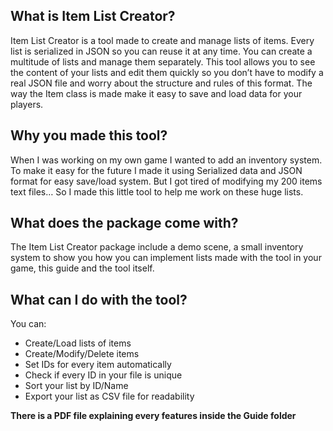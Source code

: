 ## What is Item List Creator?

Item List Creator is a tool made to create and manage lists of items. Every list is serialized in JSON so 
you can reuse it at any time. You can create a multitude of lists and manage them separately. This
tool allows you to see the content of your lists and edit them quickly so you don’t have to modify a 
real JSON file and worry about the structure and rules of this format. The way the Item class is made 
make it easy to save and load data for your players.

## Why you made this tool?

When I was working on my own game I wanted to add an inventory system. To make it easy for the 
future I made it using Serialized data and JSON format for easy save/load system. But I got tired of 
modifying my 200 items text files… So I made this little tool to help me work on these huge lists.

## What does the package come with?

The Item List Creator package include a demo scene, a small inventory system to show you how you 
can implement lists made with the tool in your game, this guide and the tool itself.

## What can I do with the tool?

You can:
* Create/Load lists of items
* Create/Modify/Delete items
* Set IDs for every item automatically 
* Check if every ID in your file is unique
* Sort your list by ID/Name
* Export your list as CSV file for readability 

**There is a PDF file explaining every features inside the Guide folder**
